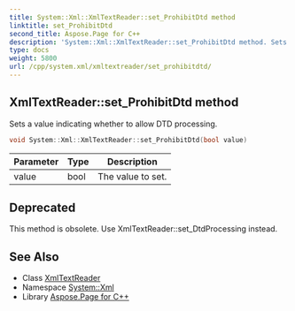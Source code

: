 ```yaml
---
title: System::Xml::XmlTextReader::set_ProhibitDtd method
linktitle: set_ProhibitDtd
second_title: Aspose.Page for C++
description: 'System::Xml::XmlTextReader::set_ProhibitDtd method. Sets a value indicating whether to allow DTD processing in C++.'
type: docs
weight: 5800
url: /cpp/system.xml/xmltextreader/set_prohibitdtd/
---
```

## XmlTextReader::set_ProhibitDtd method


Sets a value indicating whether to allow DTD processing.

```cpp
void System::Xml::XmlTextReader::set_ProhibitDtd(bool value)
```


| Parameter | Type | Description |
| --- | --- | --- |
| value | bool | The value to set. |

## Deprecated
This method is obsolete. Use XmlTextReader::set_DtdProcessing instead. 

## See Also

* Class [XmlTextReader](../)
* Namespace [System::Xml](../../)
* Library [Aspose.Page for C++](../../../)
